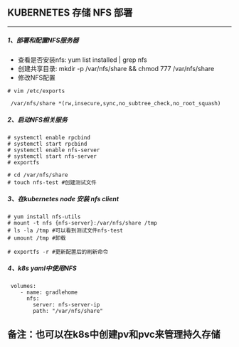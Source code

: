 ## KUBERNETES 存储 NFS 部署
--------------------
##### 1、部署和配置NFS服务器
- 查看是否安装nfs: yum list installed | grep nfs
- 创建共享目录: mkdir -p /var/nfs/share && chmod 777 /var/nfs/share
- 修改NFS配置

```
# vim /etc/exports

 /var/nfs/share *(rw,insecure,sync,no_subtree_check,no_root_squash)
```
##### 2、启动NFS相关服务
```
# systemctl enable rpcbind
# systemctl start rpcbind
# systemctl enable nfs-server
# systemctl start nfs-server
# exportfs

# cd /var/nfs/share
# touch nfs-test #创建测试文件
```

##### 3、在kubernetes node 安装 nfs client
```
# yum install nfs-utils
# mount -t nfs {nfs-server}:/var/nfs/share /tmp
# ls -la /tmp #可以看到测试文件nfs-test
# umount /tmp #卸载

# exportfs -r #更新配置后的刷新命令
```
##### 4、k8s yaml中使用NFS
```
 volumes:
    - name: gradlehome
      nfs:
        server: nfs-server-ip
        path: "/var/nfs/share"  
```

## 备注：也可以在k8s中创建pv和pvc来管理持久存储